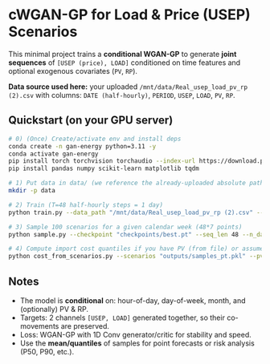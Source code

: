 # cWGAN-GP for Load & Price (USEP) Scenarios

This minimal project trains a **conditional WGAN-GP** to generate **joint sequences** of
`[USEP (price), LOAD]` conditioned on time features and optional exogenous covariates (`PV`, `RP`).

**Data source used here:** your uploaded `/mnt/data/Real_usep_load_pv_rp (2).csv`
with columns: `DATE (half-hourly)`, `PERIOD`, `USEP`, `LOAD`, `PV`, `RP`.

## Quickstart (on your GPU server)

```bash
# 0) (Once) Create/activate env and install deps
conda create -n gan-energy python=3.11 -y
conda activate gan-energy
pip install torch torchvision torchaudio --index-url https://download.pytorch.org/whl/cu121
pip install pandas numpy scikit-learn matplotlib tqdm

# 1) Put data in data/ (we reference the already-uploaded absolute path by default)
mkdir -p data

# 2) Train (T=48 half-hourly steps = 1 day)
python train.py --data_path "/mnt/data/Real_usep_load_pv_rp (2).csv" --seq_len 48 --epochs 40 --batch_size 64

# 3) Sample 100 scenarios for a given calendar week (48*7 points)
python sample.py --checkpoint "checkpoints/best.pt" --seq_len 48 --n_days 7 --n_samples 100

# 4) Compute import cost quantiles if you have PV (from file) or assume PV=0
python cost_from_scenarios.py --scenarios "outputs/samples_pt.pkl" --pv_source "file" --pv_file "/mnt/data/Real_usep_load_pv_rp (2).csv"
```

## Notes

- The model is **conditional** on: hour-of-day, day-of-week, month, and (optionally) PV & RP.
- Targets: 2 channels `[USEP, LOAD]` generated together, so their co-movements are preserved.
- Loss: WGAN-GP with 1D Conv generator/critic for stability and speed.
- Use the **mean/quantiles** of samples for point forecasts or risk analysis (P50, P90, etc.).